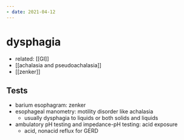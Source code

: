```yaml
---
- date: 2021-04-12
---
```


# dysphagia

- related: [[GI]]
- [[achalasia and pseudoachalasia]]
- [[zenker]]

## Tests

- barium esophagram: zenker
- esophageal manometry: motility disorder like achalasia
	- usually dysphagia to liquids or both solids and liquids
- ambulatory pH testing and impedance-pH testing: acid exposure
	- acid, nonacid reflux for GERD
